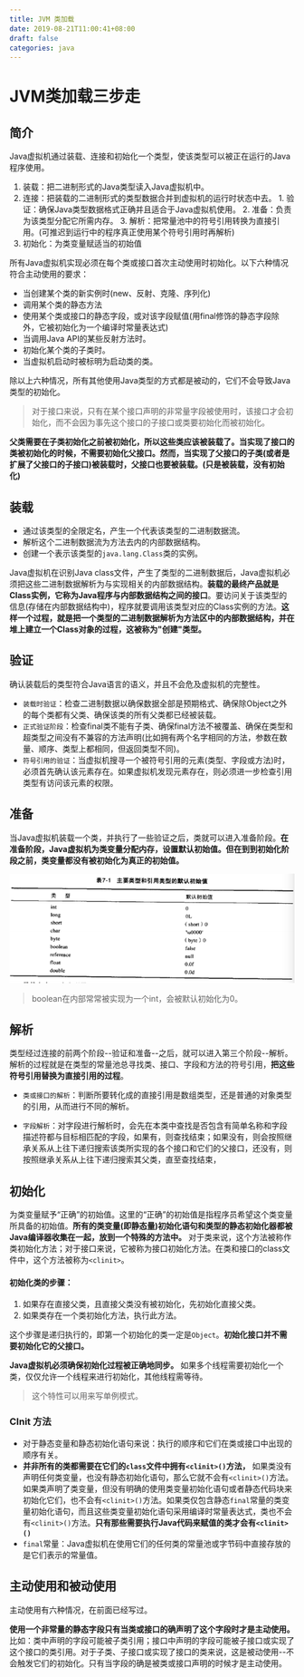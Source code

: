 ```yaml
---
title: JVM 类加载
date: 2019-08-21T11:00:41+08:00
draft: false
categories: java
---
```


# JVM类加载三步走

## 简介

Java虚拟机通过装载、连接和初始化一个类型，使该类型可以被正在运行的Java程序使用。

  1. 装载：把二进制形式的Java类型读入Java虚拟机中。
  2. 连接：把装载的二进制形式的类型数据合并到虚拟机的运行时状态中去。
    1. 验证：确保Java类型数据格式正确并且适合于Java虚拟机使用。
    2. 准备：负责为该类型分配它所需内存。
    3. 解析：把常量池中的符号引用转换为直接引用。(可推迟到运行中的程序真正使用某个符号引用时再解析)
  3. 初始化：为类变量赋适当的初始值

所有Java虚拟机实现必须在每个类或接口首次主动使用时初始化。以下六种情况符合主动使用的要求：

  - 当创建某个类的新实例时(new、反射、克隆、序列化)
  - 调用某个类的静态方法
  - 使用某个类或接口的静态字段，或对该字段赋值(用final修饰的静态字段除外，它被初始化为一个编译时常量表达式)
  - 当调用Java API的某些反射方法时。
  - 初始化某个类的子类时。
  - 当虚拟机启动时被标明为启动类的类。

除以上六种情况，所有其他使用Java类型的方式都是被动的，它们不会导致Java类型的初始化。

>对于接口来说，只有在某个接口声明的非常量字段被使用时，该接口才会初始化，而不会因为事先这个接口的子接口或类要初始化而被初始化。

**父类需要在子类初始化之前被初始化，所以这些类应该被装载了。当实现了接口的类被初始化的时候，不需要初始化父接口。然而，当实现了父接口的子类(或者是扩展了父接口的子接口)被装载时，父接口也要被装载。(只是被装载，没有初始化)**

## 装载

- 通过该类型的全限定名，产生一个代表该类型的二进制数据流。
- 解析这个二进制数据流为方法去内的内部数据结构。
- 创建一个表示该类型的`java.lang.Class`类的实例。

Java虚拟机在识别Java class文件，产生了类型的二进制数据后，Java虚拟机必须把这些二进制数据解析为与实现相关的内部数据结构。**装载的最终产品就是Class实例，它称为Java程序与内部数据结构之间的接口**。要访问关于该类型的信息(存储在内部数据结构中)，程序就要调用该类型对应的Class实例的方法。**这样一个过程，就是把一个类型的二进制数据解析为方法区中的内部数据结构，并在堆上建立一个Class对象的过程，这被称为"创建"类型。**

## 验证

确认装载后的类型符合Java语言的语义，并且不会危及虚拟机的完整性。
  - `装载时验证`：检查二进制数据以确保数据全部是预期格式、确保除Object之外的每个类都有父类、确保该类的所有父类都已经被装载。
  - `正式验证阶段`：检查final类不能有子类、确保final方法不被覆盖、确保在类型和超类型之间没有不兼容的方法声明(比如拥有两个名字相同的方法，参数在数量、顺序、类型上都相同，但返回类型不同)。
  - `符号引用的验证`：当虚拟机搜寻一个被符号引用的元素(类型、字段或方法)时，必须首先确认该元素存在。如果虚拟机发现元素存在，则必须进一步检查引用类型有访问该元素的权限。

## 准备

当Java虚拟机装载一个类，并执行了一些验证之后，类就可以进入准备阶段。**在准备阶段，Java虚拟机为类变量分配内存，设置默认初始值。但在到到初始化阶段之前，类变量都没有被初始化为真正的初始值。**

![](images/java-default-value.png)

>boolean在内部常常被实现为一个int，会被默认初始化为0。

## 解析

类型经过连接的前两个阶段--验证和准备--之后，就可以进入第三个阶段--解析。解析的过程就是在类型的常量池总寻找类、接口、字段和方法的符号引用，**把这些符号引用替换为直接引用的过程**。

- `类或接口的解析`：判断所要转化成的直接引用是数组类型，还是普通的对象类型的引用，从而进行不同的解析。

- `字段解析`：对字段进行解析时，会先在本类中查找是否包含有简单名称和字段描述符都与目标相匹配的字段，如果有，则查找结束；如果没有，则会按照继承关系从上往下递归搜索该类所实现的各个接口和它们的父接口，还没有，则按照继承关系从上往下递归搜索其父类，直至查找结束，

## 初始化

为类变量赋予“正确”的初始值。这里的“正确”的初始值是指程序员希望这个类变量所具备的初始值。**所有的类变量(即静态量)初始化语句和类型的静态初始化器都被Java编译器收集在一起，放到一个特殊的方法中。** 对于类来说，这个方法被称作类初始化方法；对于接口来说，它被称为接口初始化方法。在类和接口的class文件中，这个方法被称为`<clinit>`。

#### 初始化类的步骤：
  1. 如果存在直接父类，且直接父类没有被初始化，先初始化直接父类。
  2. 如果类存在一个类初始化方法，执行此方法。

这个步骤是递归执行的，即第一个初始化的类一定是`Object`。**初始化接口并不需要初始化它的父接口。**

**Java虚拟机必须确保初始化过程被正确地同步。** 如果多个线程需要初始化一个类，仅仅允许一个线程来进行初始化，其他线程需等待。

>这个特性可以用来写单例模式。

### CInit 方法

  - 对于静态变量和静态初始化语句来说：执行的顺序和它们在类或接口中出现的顺序有关。
  - **并非所有的类都需要在它们的`class`文件中拥有`<clinit>()`方法，** 如果类没有声明任何类变量，也没有静态初始化语句，那么它就不会有`<clinit>()`方法。如果类声明了类变量，但没有明确的使用类变量初始化语句或者静态代码块来初始化它们，也不会有`<clinit>()`方法。如果类仅包含静态`final`常量的类变量初始化语句，而且这些类变量初始化语句采用编译时常量表达式，类也不会有`<clinit>()`方法。**只有那些需要执行Java代码来赋值的类才会有`<clinit>()`**
  - `final`常量：Java虚拟机在使用它们的任何类的常量池或字节码中直接存放的是它们表示的常量值。

## 主动使用和被动使用

主动使用有六种情况，在前面已经写过。

**使用一个非常量的静态字段只有当类或接口的确声明了这个字段时才是主动使用。** 比如：类中声明的字段可能被子类引用；接口中声明的字段可能被子接口或实现了这个接口的类引用。对于子类、子接口或实现了接口的类来说，这是被动使用--不会触发它们的初始化。只有当字段的确是被类或接口声明的时候才是主动使用。
